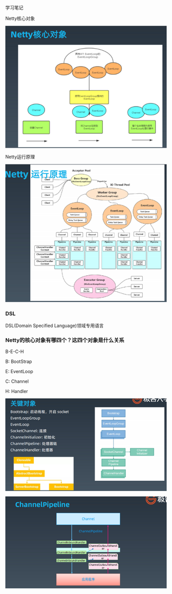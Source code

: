 学习笔记



Netty核心对象

![image-20201101202001688](README.assets/image-20201101202001688.png)

Netty运行原理

![](README.assets/image-20201101191810042.png)

### DSL

DSL(Domain Specified Language)领域专用语言



### Netty的核心对象有哪四个？这四个对象是什么关系

B-E-C-H

B: BootStrap

E: EventLoop

C: Channel

H: Handler

![image-20201101201058009](README.assets/image-20201101201058009.png)

![image-20201101201136730](README.assets/image-20201101201136730.png)

